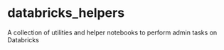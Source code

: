 # databricks_helpers
A collection of utilities and helper notebooks to perform admin tasks on Databricks
